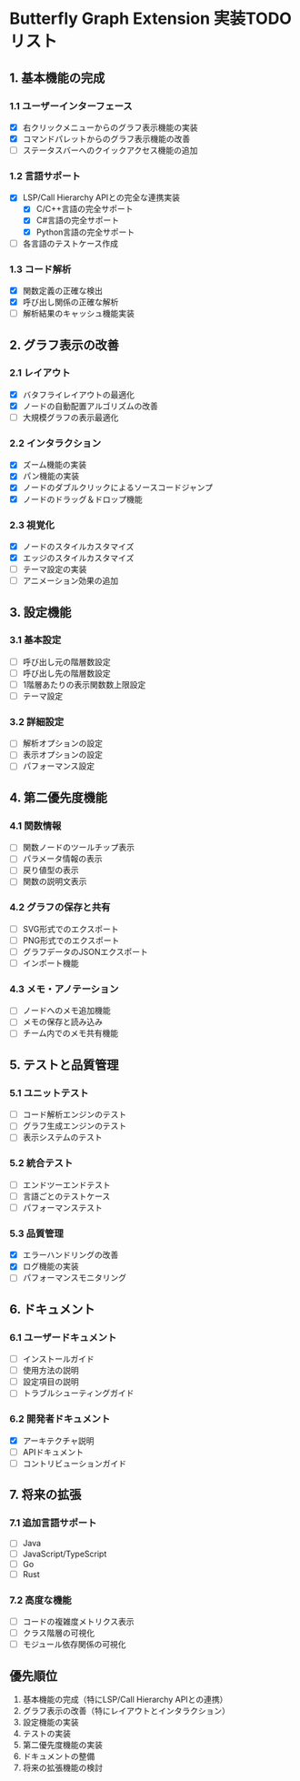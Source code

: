 # Butterfly Graph Extension 実装TODOリスト

## 1. 基本機能の完成

### 1.1 ユーザーインターフェース
- [x] 右クリックメニューからのグラフ表示機能の実装
- [x] コマンドパレットからのグラフ表示機能の改善
- [ ] ステータスバーへのクイックアクセス機能の追加

### 1.2 言語サポート
- [x] LSP/Call Hierarchy APIとの完全な連携実装
  - [x] C/C++言語の完全サポート
  - [x] C#言語の完全サポート
  - [x] Python言語の完全サポート
- [ ] 各言語のテストケース作成

### 1.3 コード解析
- [x] 関数定義の正確な検出
- [x] 呼び出し関係の正確な解析
- [ ] 解析結果のキャッシュ機能実装

## 2. グラフ表示の改善

### 2.1 レイアウト
- [x] バタフライレイアウトの最適化
- [x] ノードの自動配置アルゴリズムの改善
- [ ] 大規模グラフの表示最適化

### 2.2 インタラクション
- [x] ズーム機能の実装
- [x] パン機能の実装
- [x] ノードのダブルクリックによるソースコードジャンプ
- [x] ノードのドラッグ＆ドロップ機能

### 2.3 視覚化
- [x] ノードのスタイルカスタマイズ
- [x] エッジのスタイルカスタマイズ
- [ ] テーマ設定の実装
- [ ] アニメーション効果の追加

## 3. 設定機能

### 3.1 基本設定
- [ ] 呼び出し元の階層数設定
- [ ] 呼び出し先の階層数設定
- [ ] 1階層あたりの表示関数数上限設定
- [ ] テーマ設定

### 3.2 詳細設定
- [ ] 解析オプションの設定
- [ ] 表示オプションの設定
- [ ] パフォーマンス設定

## 4. 第二優先度機能

### 4.1 関数情報
- [ ] 関数ノードのツールチップ表示
- [ ] パラメータ情報の表示
- [ ] 戻り値型の表示
- [ ] 関数の説明文表示

### 4.2 グラフの保存と共有
- [ ] SVG形式でのエクスポート
- [ ] PNG形式でのエクスポート
- [ ] グラフデータのJSONエクスポート
- [ ] インポート機能

### 4.3 メモ・アノテーション
- [ ] ノードへのメモ追加機能
- [ ] メモの保存と読み込み
- [ ] チーム内でのメモ共有機能

## 5. テストと品質管理

### 5.1 ユニットテスト
- [ ] コード解析エンジンのテスト
- [ ] グラフ生成エンジンのテスト
- [ ] 表示システムのテスト

### 5.2 統合テスト
- [ ] エンドツーエンドテスト
- [ ] 言語ごとのテストケース
- [ ] パフォーマンステスト

### 5.3 品質管理
- [x] エラーハンドリングの改善
- [x] ログ機能の実装
- [ ] パフォーマンスモニタリング

## 6. ドキュメント

### 6.1 ユーザードキュメント
- [ ] インストールガイド
- [ ] 使用方法の説明
- [ ] 設定項目の説明
- [ ] トラブルシューティングガイド

### 6.2 開発者ドキュメント
- [x] アーキテクチャ説明
- [ ] APIドキュメント
- [ ] コントリビューションガイド

## 7. 将来の拡張

### 7.1 追加言語サポート
- [ ] Java
- [ ] JavaScript/TypeScript
- [ ] Go
- [ ] Rust

### 7.2 高度な機能
- [ ] コードの複雑度メトリクス表示
- [ ] クラス階層の可視化
- [ ] モジュール依存関係の可視化

## 優先順位

1. 基本機能の完成（特にLSP/Call Hierarchy APIとの連携）
2. グラフ表示の改善（特にレイアウトとインタラクション）
3. 設定機能の実装
4. テストの実装
5. 第二優先度機能の実装
6. ドキュメントの整備
7. 将来の拡張機能の検討 